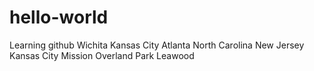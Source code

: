 # hello-world
Learning github
Wichita
  Kansas City
  Atlanta
  North Carolina
  New Jersey
Kansas City
  Mission
  Overland Park
  Leawood
